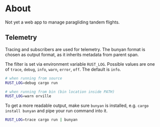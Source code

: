 # About
Not yet a web app to manage paragliding tandem flights.

## Telemetry
Tracing and subscribers are used for telemetry. The bunyan format is chosen
as output format, as it inherits metadata from parent span.

The filter is set via environment variable `RUST_LOG`. Possible values are one of 
`trace`, `debug`, `info`, `warn`, `error`, `off`. The default is `info`.

```sh
# when running from source
RUST_LOG=debug cargo run

# when running from bin (bin location inside PATH)
RUST_LOG=warn orville
```

To get a more readable output, make sure `bunyan` is installed, e.g. 
`cargo install bunyan` and pipe your run command into it.

```sh
RUST_LOG=trace cargo run | bunyan
```

